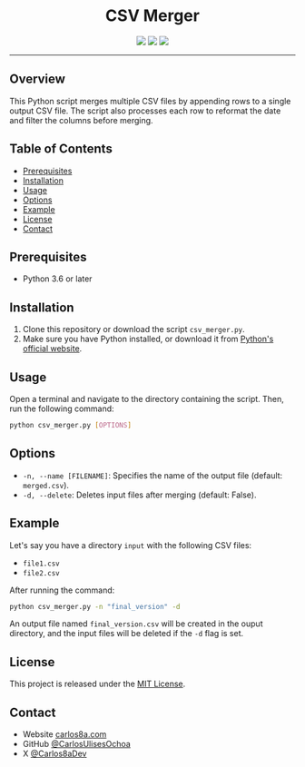 <div align="center">
  <h1>CSV Merger</h1>
  <img src="https://img.shields.io/badge/python-3.6%2B-blue" />
  <img src="https://img.shields.io/badge/license-MIT-green" />
  <img src="https://img.shields.io/badge/PRs-welcome-brightgreen" />
</div>

---

## Overview

This Python script merges multiple CSV files by appending rows to a single output CSV file. The script also processes each row to reformat the date and filter the columns before merging.

## Table of Contents

- [Prerequisites](#prerequisites)
- [Installation](#installation)
- [Usage](#usage)
- [Options](#options)
- [Example](#example)
- [License](#license)
- [Contact](#contact)

## Prerequisites

- Python 3.6 or later

## Installation

1. Clone this repository or download the script `csv_merger.py`.
2. Make sure you have Python installed, or download it from [Python's official website](https://www.python.org/).

## Usage

Open a terminal and navigate to the directory containing the script. Then, run the following command:

```bash
python csv_merger.py [OPTIONS]
```

## Options

- `-n, --name [FILENAME]`: Specifies the name of the output file (default: `merged.csv`).
- `-d, --delete`: Deletes input files after merging (default: False).

## Example

Let's say you have a directory `input` with the following CSV files:

- `file1.csv`
- `file2.csv`

After running the command:

```bash
python csv_merger.py -n "final_version" -d
```

An output file named `final_version.csv` will be created in the ouput directory, and the input files will be deleted if the `-d` flag is set.

## License

This project is released under the [MIT License](LICENSE).

## Contact

- Website [carlos8a.com](https://carlos8a.com)
- GitHub [@CarlosUlisesOchoa](https://github.com/carlosulisesochoa)
- X [@Carlos8aDev](https://twitter.com/carlos8adev)
